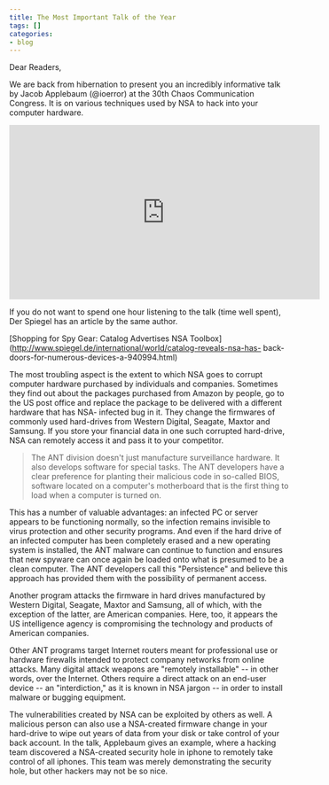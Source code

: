 ```yaml
---
title: The Most Important Talk of the Year
tags: []
categories:
- blog
---
```

Dear Readers,
<!--more-->

We are back from hibernation to present you an incredibly informative talk by
Jacob Applebaum (@ioerror) at the 30th Chaos Communication Congress. It is on
various techniques used by NSA to hack into your computer hardware.

<iframe width="560" height="315" src="http://www.youtube.com/embed/b0w36GAyZIA" frameborder="0"> </iframe>

If you do not want to spend one hour listening to the talk (time well spent),
Der Spiegel has an article by the same author.

[Shopping for Spy Gear: Catalog Advertises NSA
Toolbox](http://www.spiegel.de/international/world/catalog-reveals-nsa-has-
back-doors-for-numerous-devices-a-940994.html)

The most troubling aspect is the extent to which NSA goes to corrupt computer
hardware purchased by individuals and companies. Sometimes they find out about
the packages purchased from Amazon by people, go to the US post office and
replace the package to be delivered with a different hardware that has NSA-
infected bug in it. They change the firmwares of commonly used hard-drives
from Western Digital, Seagate, Maxtor and Samsung. If you store your financial
data in one such corrupted hard-drive, NSA can remotely access it and pass it
to your competitor.

> The ANT division doesn't just manufacture surveillance hardware. It also
develops software for special tasks. The ANT developers have a clear
preference for planting their malicious code in so-called BIOS, software
located on a computer's motherboard that is the first thing to load when a
computer is turned on.

This has a number of valuable advantages: an infected PC or server appears to
be functioning normally, so the infection remains invisible to virus
protection and other security programs. And even if the hard drive of an
infected computer has been completely erased and a new operating system is
installed, the ANT malware can continue to function and ensures that new
spyware can once again be loaded onto what is presumed to be a clean computer.
The ANT developers call this "Persistence" and believe this approach has
provided them with the possibility of permanent access.

Another program attacks the firmware in hard drives manufactured by Western
Digital, Seagate, Maxtor and Samsung, all of which, with the exception of the
latter, are American companies. Here, too, it appears the US intelligence
agency is compromising the technology and products of American companies.

Other ANT programs target Internet routers meant for professional use or
hardware firewalls intended to protect company networks from online attacks.
Many digital attack weapons are "remotely installable" -- in other words, over
the Internet. Others require a direct attack on an end-user device -- an
"interdiction," as it is known in NSA jargon -- in order to install malware or
bugging equipment.

The vulnerabilities created by NSA can be exploited by others as well. A
malicious person can also use a NSA-created firmware change in your hard-drive
to wipe out years of data from your disk or take control of your back account.
In the talk, Applebaum gives an example, where a hacking team discovered a
NSA-created security hole in iphone to remotely take control of all iphones.
This team was merely demonstrating the security hole, but other hackers may
not be so nice.

